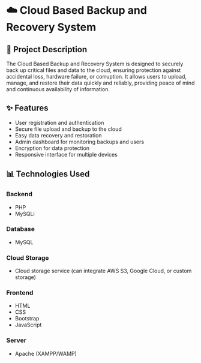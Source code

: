 # ☁️ Cloud Based Backup and Recovery System

## 📖 Project Description
The Cloud Based Backup and Recovery System is designed to securely back up critical files and data to the cloud, ensuring protection against accidental loss, hardware failure, or corruption. It allows users to upload, manage, and restore their data quickly and reliably, providing peace of mind and continuous availability of information.

## ✨ Features
- User registration and authentication  
- Secure file upload and backup to the cloud  
- Easy data recovery and restoration  
- Admin dashboard for monitoring backups and users  
- Encryption for data protection  
- Responsive interface for multiple devices  

## 📊 Technologies Used

### Backend
- PHP  
- MySQLi  

### Database
- MySQL  

### Cloud Storage
- Cloud storage service (can integrate AWS S3, Google Cloud, or custom storage)  

### Frontend
- HTML  
- CSS  
- Bootstrap  
- JavaScript  

### Server
- Apache (XAMPP/WAMP)  
